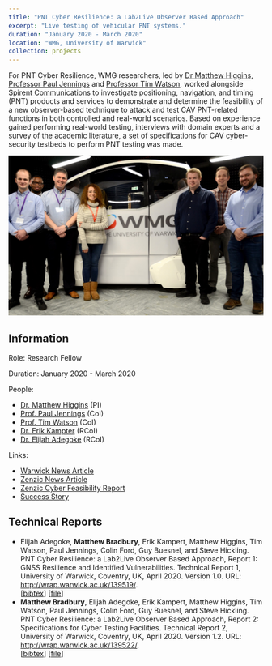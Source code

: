 ```yaml
---
title: "PNT Cyber Resilience: a Lab2Live Observer Based Approach"
excerpt: "Live testing of vehicular PNT systems."
duration: "January 2020 - March 2020"
location: "WMG, University of Warwick"
collection: projects
---
```


For PNT Cyber Resilience, WMG researchers, led by [Dr Matthew Higgins](https://warwick.ac.uk/fac/sci/wmg/people/profile/?wmgid=1279), [Professor Paul Jennings](https://warwick.ac.uk/fac/sci/wmg/people/profile/?wmgid=125) and [Professor Tim Watson](https://warwick.ac.uk/fac/sci/wmg/people/profile/?wmgid=1077), worked alongside [Spirent Communications](https://www.spirent.com/) to investigate positioning, navigation, and timing (PNT) products and services to demonstrate and determine the feasibility of a new observer-based technique to attack and test CAV PNT-related functions in both controlled and real-world scenarios. Based on experience gained performing real-world testing, interviews with domain experts and a survey of the academic literature, a set of specifications for CAV cyber-security testbeds to perform PNT testing was made.

![The research team](/images/pntteam.jpg)

## Information

Role: Research Fellow

Duration: January 2020 - March 2020

People:
 * [Dr. Matthew Higgins](https://warwick.ac.uk/fac/sci/wmg/people/profile/?wmgid=1279) (PI)
 * [Prof. Paul Jennings](https://warwick.ac.uk/fac/sci/wmg/people/profile/?wmgid=125) (CoI)
 * [Prof. Tim Watson](https://warwick.ac.uk/fac/sci/wmg/people/profile/?wmgid=1077) (CoI)
 * [Dr. Erik Kampter](https://warwick.ac.uk/fac/sci/wmg/people/profile/?wmgid=1431) (RCoI)
 * [Dr. Elijah Adegoke](https://warwick.ac.uk/fac/sci/wmg/people/profile/?wmgid=1645) (RCoI)

Links:
 * [Warwick News Article](https://warwick.ac.uk/fac/sci/wmg/mediacentre/news/newsitem?id=8a17841b6fc76720016fd24767765e12&tag=Intelligent%20Vehicles)
 * [Zenzic News Article](https://zenzic.io/news/winners-of-1-2-million-self-driving-vehicle-cyber-security-feasibility-studies-funding-announced/)
 * [Zenzic Cyber Feasibility Report](http://zenzic.io/cybersecurity/)
 * [Success Story](https://warwick.ac.uk/fac/sci/wmg/business/success-stories/cyber-resilience/)

## Technical Reports

 *  Elijah Adegoke, **Matthew Bradbury**, Erik Kampert, Matthew Higgins, Tim Watson, Paul Jennings, Colin Ford, Guy Buesnel, and Steve Hickling. PNT Cyber Resilience: a Lab2Live Observer Based Approach, Report 1: GNSS Resilience and Identified Vulnerabilities. Technical Report 1, University of Warwick, Coventry, UK, April 2020. Version 1.0. URL: <http://wrap.warwick.ac.uk/139519/>.  
[[bibtex](https://github.com/MBradbury/publications/raw/master/bibtex/Adegoke_2020_PntCyberResilience.bib)] [[file](https://github.com/MBradbury/publications/raw/master/papers/PNTReport1.pdf)] 
 *  **Matthew Bradbury**, Elijah Adegoke, Erik Kampert, Matthew Higgins, Tim Watson, Paul Jennings, Colin Ford, Guy Buesnel, and Steve Hickling. PNT Cyber Resilience: a Lab2Live Observer Based Approach, Report 2: Specifications for Cyber Testing Facilities. Technical Report 2, University of Warwick, Coventry, UK, April 2020. Version 1.2. URL: <http://wrap.warwick.ac.uk/139522/>.  
[[bibtex](https://github.com/MBradbury/publications/raw/master/bibtex/Bradbury_2020_PntCyberResilience.bib)] [[file](https://github.com/MBradbury/publications/raw/master/papers/PNTReport2.pdf)] 
